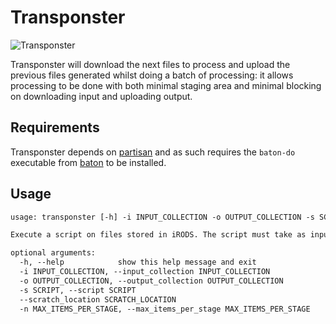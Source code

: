 # Transponster

![Transponster](https://media2.giphy.com/media/QRPx31XOyvCpO/giphy.gif?cid=ecf05e47pvs0fgsj34qz3lfwitqy4oqlkcnm2t84ppk7rwb8&rid=giphy.gif&ct=g)

Transponster will download the next files to process and upload the previous files generated whilst doing a batch of processing: it allows processing to be done with both minimal staging area and minimal blocking on downloading input and uploading output.

## Requirements

Transponster depends on [partisan](https://github.com/wtsi-npg/partisan) and as such requires the `baton-do` executable from [baton](https://github.com/wtsi-npg/baton) to be installed.

## Usage

```txt
usage: transponster [-h] -i INPUT_COLLECTION -o OUTPUT_COLLECTION -s SCRIPT [--scratch_location SCRATCH_LOCATION] [-n MAX_ITEMS_PER_STAGE]

Execute a script on files stored in iRODS. The script must take as input a folder, and place its ouput in a folder named 'output' which will be created for it.

optional arguments:
  -h, --help            show this help message and exit
  -i INPUT_COLLECTION, --input_collection INPUT_COLLECTION
  -o OUTPUT_COLLECTION, --output_collection OUTPUT_COLLECTION
  -s SCRIPT, --script SCRIPT
  --scratch_location SCRATCH_LOCATION
  -n MAX_ITEMS_PER_STAGE, --max_items_per_stage MAX_ITEMS_PER_STAGE
```
